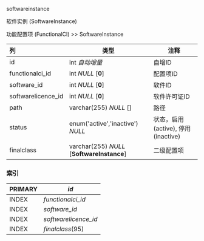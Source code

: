 softwareinstance

软件实例 (SoftwareInstance)

功能配置项 (FunctionalCI) >> SoftwareInstance

| 列                 | 类型                                       | 注释                                 |
| :----------------- | ------------------------------------------ | ------------------------------------ |
| id                 | int *自动增量*                             | 自增ID                               |
| functionalci_id    | int *NULL* [**0**]                         | 配置项ID                             |
| software_id        | int *NULL* [**0**]                         | 软件ID                               |
| softwarelicence_id | int *NULL* [**0**]                         | 软件许可证ID                         |
| path               | varchar(255) *NULL* []                     | 路径                                 |
| status             | enum('active','inactive') *NULL*           | 状态，启用 (active), 停用 (inactive) |
| finalclass         | varchar(255) *NULL* [**SoftwareInstance**] | 二级配置项                           |

### 索引

| PRIMARY | *id*                 |
| :------ | -------------------- |
| INDEX   | *functionalci_id*    |
| INDEX   | *software_id*        |
| INDEX   | *softwarelicence_id* |
| INDEX   | *finalclass*(95)     |